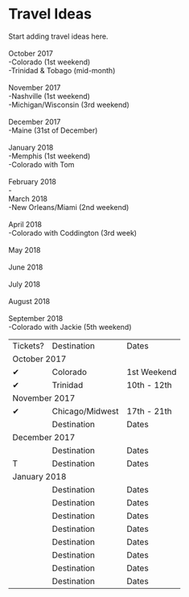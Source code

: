 # Travel Ideas



Start adding travel ideas here.<br /> <br />October 2017<br /> -Colorado (1st weekend)<br /> -Trinidad & Tobago (mid-month)<br /> <br />November 2017<br /> -Nashville (1st weekend)<br /> -Michigan/Wisconsin (3rd weekend)<br /> <br />December 2017 <br /> -Maine (31st of December)<br /> <br />January 2018<br /> -Memphis (1st weekend)<br /> -Colorado with Tom<br /> <br />February 2018 <br /> - <br />March 2018<br /> -New Orleans/Miami (2nd weekend)<br /> <br />April 2018<br /> -Colorado with Coddington (3rd week) <br /><br />May 2018<br /> <br />June 2018<br /> <br />July 2018<br /> <br />August 2018<br /> <br />September 2018<br /> -Colorado with Jackie (5th weekend)

<table>
  <tr><td>Tickets?</td><td>Destination</td><td>Dates</td></tr>
  <tr><td colspan = '3'>October 2017</td></tr>
  <tr><td>&#10004;</td><td>Colorado</td><td>1st Weekend</td></tr>
  <tr><td>&#10004;</td><td>Trinidad</td><td>10th - 12th</td></tr>
  <tr><td colspan = '3'>November 2017</td></tr>
  <tr><td>&#10004;</td><td>Chicago/Midwest</td><td>17th - 21th</td></tr>
  <tr><td></td><td>Destination</td><td>Dates</td></tr>
  <tr><td colspan = '3'>December 2017</td></tr>
  <tr><td></td><td>Destination</td><td>Dates</td></tr>
  <tr><td>T</td><td>Destination</td><td>Dates</td></tr>
  <tr><td colspan = '3'>January 2018</td></tr>
  <tr><td></td><td>Destination</td><td>Dates</td></tr>
  <tr><td></td><td>Destination</td><td>Dates</td></tr>
  <tr><td></td><td>Destination</td><td>Dates</td></tr>
  <tr><td></td><td>Destination</td><td>Dates</td></tr>
  <tr><td></td><td>Destination</td><td>Dates</td></tr>
  <tr><td></td><td>Destination</td><td>Dates</td></tr>
  <tr><td></td><td>Destination</td><td>Dates</td></tr>
  <tr><td></td><td>Destination</td><td>Dates</td></tr>
</table>
